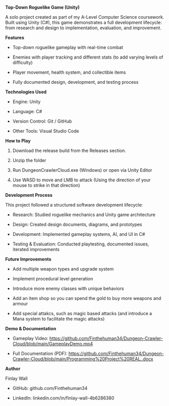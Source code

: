 **Top-Down Roguelike Game (Unity)**

A solo project created as part of my A-Level Computer Science coursework. Built using Unity (C#), this game demonstrates a full development lifecycle: from research and design to implementation, evaluation, and improvement.

**Features**

- Top-down roguelike gameplay with real-time combat

- Enemies with player tracking and different stats (to add varying levels of difficulty)

- Player movement, health system, and collectible items

- Fully documented design, development, and testing process

**Technologies Used**

- Engine: Unity

- Language: C#

- Version Control: Git / GitHub

- Other Tools: Visual Studio Code

**How to Play**

1. Download the release build from the Releases section.

2. Unzip the folder

3. Run DungeonCrawlerCloud.exe (Windows) or open via Unity Editor

4. Use WASD to move and LMB to attack (Using the direction of your mouse to strike in that direction)

**Development Process**

This project followed a structured software development lifecycle:

- Research: Studied roguelike mechanics and Unity game architecture

- Design: Created design documents, diagrams, and prototypes

- Development: Implemented gameplay systems, AI, and UI in C#

- Testing & Evaluation: Conducted playtesting, documented issues, iterated improvements

**Future Improvements**

- Add multiple weapon types and upgrade system

- Implement procedural level generation

- Introduce more enemy classes with unique behaviors

- Add an item shop so you can spend the gold to buy more weapons and armour
  
- Add special attakcs, such as magic based attacks (and introduce a Mana system to facilitate the magic attacks)

**Demo & Documentation**

- Gameplay Video: https://github.com/Finthehuman34/Dungeon-Crawler-Cloud/blob/main/GameplayDemo.mp4

- Full Documentation (PDF): https://github.com/Finthehuman34/Dungeon-Crawler-Cloud/blob/main/Programming%20Project%20REAL..docx

**Author**

Finlay Wall

- GitHub: github.com/Finthehuman34

- LinkedIn: linkedin.com/in/finlay-wall-4b6286380
